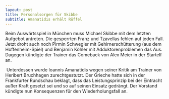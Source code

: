 ```yaml
---
layout: post
title: Personalsorgen für Skibbe
subtitle: Amanatidis erhält Rüffel
---
```


Beim Auswärtsspiel in München muss Michael Skibbe mit dem letzten Aufgebot antreten. Die gesperrten Franz und Tzavellas fehlen auf jeden Fall. Jetzt droht auch noch Pirmin Schwegler mit Gehirnerschütterung (aus dem Hoffenheim-Spiel) und Benjamin Köhler mit Adduktorenproblemen das Aus. Dagegen kündigte der Trainer das Comeback von Alex Meier in der Startelf an.

 Unterdessen wurde Ioannis Amanatidis wegen seiner Kritik am Trainer von Heribert Bruchhagen zurechtgestutzt. Der Grieche hatte sich in der Frankfurter Rundschau beklagt, dass das Leistungsprinzip bei der Eintracht außer Kraft gesetzt sei und so auf seinen Einsatz gedrängt. Der Vorstand kündigte nun Konsequenzen für den Wiederholungsfall an.
